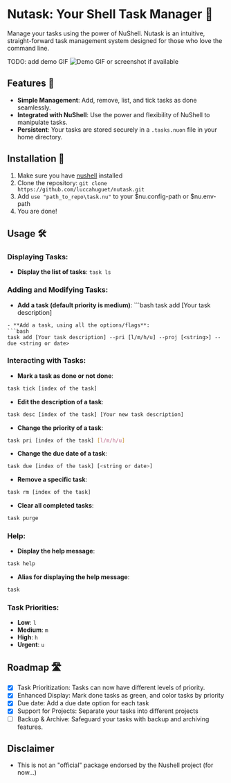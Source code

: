 # Nutask: Your Shell Task Manager 🌰

Manage your tasks using the power of NuShell. Nutask is an intuitive, straight-forward task management system designed for those who love the command line.

TODO: add demo GIF
![Demo GIF or screenshot if available](path-to-demo-image.gif)

## Features 🚀
- **Simple Management**: Add, remove, list, and tick tasks as done seamlessly.
- **Integrated with NuShell**: Use the power and flexibility of NuShell to manipulate tasks.
- **Persistent**: Your tasks are stored securely in a `.tasks.nuon` file in your home directory.

## Installation 💽
1. Make sure you have [nushell](https://www.nushell.sh) installed 
2. Clone the repository: `git clone https://github.com/luccahuguet/nutask.git`
3. Add `use "path_to_repo\task.nu"` to your $nu.config-path or $nu.env-path
4. You are done! 

## Usage 🛠️

### Displaying Tasks:
- **Display the list of tasks**: `task ls`

### Adding and Modifying Tasks:
- **Add a task (default priority is medium)**: ```bash
task add [Your task description]
```
- **Add a task, using all the options/flags**: 
```bash
task add [Your task description] --pri [l/m/h/u] --proj [<string>] --due <string or date>
```

### Interacting with Tasks:
- **Mark a task as done or not done**: 
```bash
task tick [index of the task]
```
- **Edit the description of a task**: 
```bash
task desc [index of the task] [Your new task description]
```
- **Change the priority of a task**: 
```bash
task pri [index of the task] [l/m/h/u]
```
- **Change the due date of a task**: 
```bash
task due [index of the task] [<string or date>]
```
- **Remove a specific task**: 
```bash
task rm [index of the task]
```
- **Clear all completed tasks**: 
```bash
task purge
```

### Help:
- **Display the help message**: 
```bash
task help
```
- **Alias for displaying the help message**: 
```bash
task 
```

### Task Priorities:
- **Low**: 
`l`
- **Medium**: `m`
- **High**: `h`
- **Urgent**: `u`

## Roadmap 🛣️
- [x] Task Prioritization: Tasks can now have different levels of priority.
- [x] Enhanced Display: Mark done tasks as green, and color tasks by priority
- [x] Due date: Add a due date option for each task
- [x] Support for Projects: Separate your tasks into different projects
- [ ] Backup & Archive: Safeguard your tasks with backup and archiving features.

## Disclaimer
- This is not an "official" package endorsed by the Nushell project (for now...)
